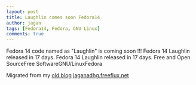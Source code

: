 ```yaml
---
layout: post
title: Laughlin comes soon Fedora14
author: jagan
tags: [Fedora14, Fedora, GNU Linux]
comments: true
---
```

Fedora 14 code named as "Laughlin" is coming soon !!!
Fedora 14 Laughlin released in 17 days.
Fedora 14 Laughlin released in 17 days.
Free and Open SourceFree SoftwareGNU/LinuxFedora


Migrated from my [old blog jaganadhg.freeflux.net](https://web.archive.org/web/20160323193721/http://jaganadhg.freeflux.net/blog)
